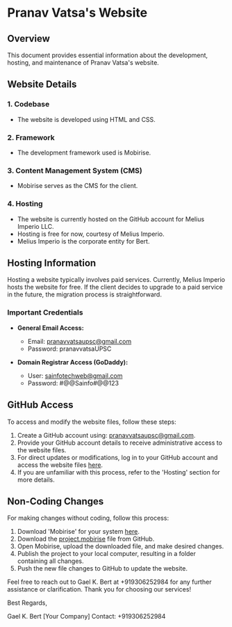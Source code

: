 # Pranav Vatsa's Website

## Overview

This document provides essential information about the development, hosting, and maintenance of Pranav Vatsa's website.

## Website Details

### 1. Codebase
- The website is developed using HTML and CSS.

### 2. Framework
- The development framework used is Mobirise.

### 3. Content Management System (CMS)
- Mobirise serves as the CMS for the client.

### 4. Hosting
- The website is currently hosted on the GitHub account for Melius Imperio LLC.
- Hosting is free for now, courtesy of Melius Imperio.
- Melius Imperio is the corporate entity for Bert.

## Hosting Information

Hosting a website typically involves paid services. Currently, Melius Imperio hosts the website for free. If the client decides to upgrade to a paid service in the future, the migration process is straightforward.

### Important Credentials

- **General Email Access:**
  - Email: pranavvatsaupsc@gmail.com
  - Password: pranavvatsaUPSC

- **Domain Registrar Access (GoDaddy):**
  - User: sainfotechweb@gmail.com
  - Password: #@@Sainfo#@@123

## GitHub Access

To access and modify the website files, follow these steps:

1. Create a GitHub account using: pranavvatsaupsc@gmail.com.
2. Provide your GitHub account details to receive administrative access to the website files.
3. For direct updates or modifications, log in to your GitHub account and access the website files [here](https://github.com/GaelKBertrand/pranavvatsa).
4. If you are unfamiliar with this process, refer to the 'Hosting' section for more details.

## Non-Coding Changes

For making changes without coding, follow this process:

1. Download 'Mobirise' for your system [here](https://mobirise.com/history.html).
2. Download the [project.mobirise](https://github.com/GaelKBertrand/pranavvatsa/blob/main/project.mobirise) file from GitHub.
3. Open Mobirise, upload the downloaded file, and make desired changes.
4. Publish the project to your local computer, resulting in a folder containing all changes.
5. Push the new file changes to GitHub to update the website.

Feel free to reach out to Gael K. Bert at +919306252984 for any further assistance or clarification. Thank you for choosing our services!

Best Regards,

Gael K. Bert
[Your Company]
Contact: +919306252984
